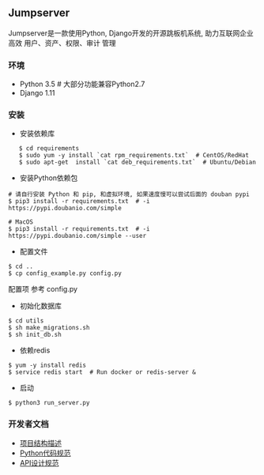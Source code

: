 ## Jumpserver
Jumpserver是一款使用Python, Django开发的开源跳板机系统, 助力互联网企业高效 用户、资产、权限、审计 管理

### 环境
   * Python 3.5  # 大部分功能兼容Python2.7
   * Django 1.11

### 安装
- 安装依赖库
```
   $ cd requirements
   $ sudo yum -y install `cat rpm_requirements.txt`  # CentOS/RedHat
   $ sudo apt-get  install `cat deb_requirements.txt`  # Ubuntu/Debian
```

- 安装Python依赖包

```
# 请自行安装 Python 和 pip, 和虚拟环境, 如果速度慢可以尝试后面的 douban pypi
$ pip3 install -r requirements.txt  # -i https://pypi.doubanio.com/simple

# MacOS
$ pip3 install -r requirements.txt  # -i https://pypi.doubanio.com/simple --user
```
	   
- 配置文件

```	
$ cd ..
$ cp config_example.py config.py
```

配置项 参考 config.py

- 初始化数据库
```
$ cd utils
$ sh make_migrations.sh
$ sh init_db.sh
```
 
- 依赖redis
```
$ yum -y install redis
$ service redis start  # Run docker or redis-server &
```

- 启动

```
$ python3 run_server.py
```
 
### 开发者文档


   * [项目结构描述](https://github.com/jumpserver/jumpserver/blob/dev/docs/project_structure.md)
   * [Python代码规范](https://github.com/jumpserver/jumpserver/blob/dev/docs/python_style_guide.md)
   * [API设计规范](https://github.com/jumpserver/jumpserver/blob/dev/docs/api_style_guide.md)
